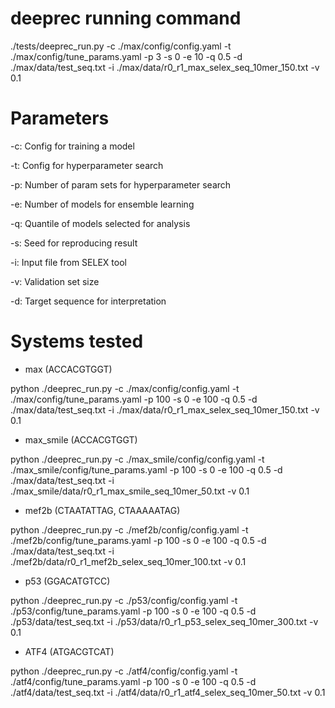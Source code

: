 # deeprec running command
./tests/deeprec_run.py -c ./max/config/config.yaml -t ./max/config/tune_params.yaml -p 3 -s 0 -e 10 -q 0.5 -d ./max/data/test_seq.txt -i ./max/data/r0_r1_max_selex_seq_10mer_150.txt -v 0.1

# Parameters 
-c: Config for training a model

-t: Config for hyperparameter search

-p: Number of param sets for hyperparameter search

-e: Number of models for ensemble learning

-q: Quantile of models selected for analysis

-s: Seed for reproducing result

-i: Input file from SELEX tool

-v: Validation set size

-d: Target sequence for interpretation

# Systems tested
- max (ACCACGTGGT)

python ./deeprec_run.py -c ./max/config/config.yaml -t ./max/config/tune_params.yaml -p 100 -s 0 -e 100 -q 0.5 -d ./max/data/test_seq.txt -i ./max/data/r0_r1_max_selex_seq_10mer_150.txt -v 0.1

- max_smile (ACCACGTGGT)

python ./deeprec_run.py -c ./max_smile/config/config.yaml -t ./max_smile/config/tune_params.yaml -p 100 -s 0 -e 100 -q 0.5 -d ./max/data/test_seq.txt -i ./max_smile/data/r0_r1_max_smile_seq_10mer_50.txt -v 0.1

- mef2b (CTAATATTAG, CTAAAAATAG)

python ./deeprec_run.py -c ./mef2b/config/config.yaml -t ./mef2b/config/tune_params.yaml -p 100 -s 0 -e 100 -q 0.5 -d ./max/data/test_seq.txt -i ./mef2b/data/r0_r1_mef2b_selex_seq_10mer_100.txt -v 0.1

- p53 (GGACATGTCC)

python ./deeprec_run.py -c ./p53/config/config.yaml -t ./p53/config/tune_params.yaml -p 100 -s 0 -e 100 -q 0.5 -d ./p53/data/test_seq.txt -i ./p53/data/r0_r1_p53_selex_seq_10mer_300.txt -v 0.1

- ATF4 (ATGACGTCAT)

python ./deeprec_run.py -c ./atf4/config/config.yaml -t ./atf4/config/tune_params.yaml -p 100 -s 0 -e 100 -q 0.5 -d ./atf4/data/test_seq.txt -i ./atf4/data/r0_r1_atf4_selex_seq_10mer_50.txt -v 0.1


